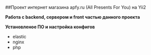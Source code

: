 
##Проект интернет магазина apfy.ru (All Presents For You) на Yii2


**Работа с backend, сервером и front частью данного проекта**

**Установленое ПО и настройка конфигов**
- elastic
- nginx
- php
